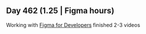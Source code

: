 ## Day 462 (1.25 | Figma hours)

Working with [Figma for Developers](https://frontendmasters.com/courses/figma/)
finished 2-3 videos
